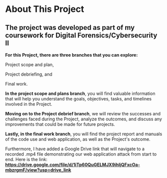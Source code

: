 # About This Project

## The project was developed as part of my coursework for Digital Forensics/Cybersecurity II

**For this Project, there are three branches that you can explore:**

Project scope and plan,

Project debriefing, and 

Final work. 

**In the project scope and plans branch**, you will find valuable information that will help you understand the goals, objectives, tasks, and timelines involved in the Project.

**Moving on to the Project debrief branch**, we will review the successes and challenges faced during the Project, analyze the outcomes, and discuss any improvements that could be made for future projects.

**Lastly, in the final work branch**, you will find the project report and manuals of the code use and web application, as well as the Project's outcome.

Furthermore, I have added a Google Drive link that will navigate to a recorded .mp4 file demonstrating our web application attack from start to end. Here is the link: 
**https://drive.google.com/file/d/1iTp60QuGELMJX9ihljQFxcOa-mbzrgmF/view?usp=drive_link**

